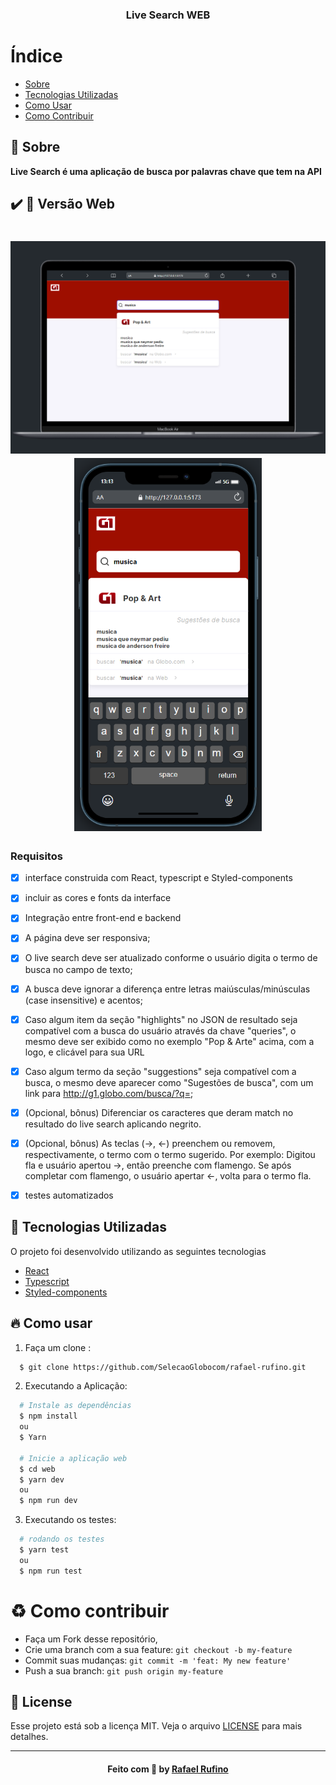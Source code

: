 <h3 align="center">
    <b>Live Search WEB</b>
</h3>

# Índice

- [Sobre](#sobre)
- [Tecnologias Utilizadas](#tecnologias-utilizadas)
- [Como Usar](#como-usar)
- [Como Contribuir](#como-contribuir)

## :bookmark: Sobre

<strong>Live Search é uma aplicação de busca por palavras chave que tem na API</strong>

## :heavy_check_mark: :iphone: Versão Web

<h1 align="center">
    <img alt="home" src="./.github/web.png" width="800px">
    <img alt="modal" src="./.github/mobile.png" width="300px">
</h1>

### Requisitos

- [x] interface construida com React, typescript e Styled-components

- [x] incluir as cores e fonts da interface

- [x] Integração entre front-end e backend

- [x] A página deve ser responsiva;

- [x] O live search deve ser atualizado conforme o usuário digita o termo de busca no campo de texto;

- [x] A busca deve ignorar a diferença entre letras maiúsculas/minúsculas (case insensitive) e acentos;

- [x] Caso algum item da seção "highlights" no JSON de resultado seja compatível com a busca do usuário através da chave "queries", o mesmo deve ser exibido como no exemplo "Pop & Arte" acima, com a logo, e clicável para sua URL

- [x] Caso algum termo da seção "suggestions" seja compatível com a busca, o mesmo deve aparecer como "Sugestões de busca", com um link para http://g1.globo.com/busca/?q=<TERMO PESQUISADO>;

- [x] (Opcional, bônus) Diferenciar os caracteres que deram match no resultado do live search aplicando negrito.

- [x] (Opcional, bônus) As teclas (→, ←) preenchem ou removem, respectivamente, o termo com o termo sugerido. Por exemplo: Digitou fla e usuário apertou →, então preenche com flamengo. Se após completar com flamengo, o usuário apertar ←, volta para o termo fla.

- [x] testes automatizados

<a id="tecnologias-utilizadas"></a>

## :rocket: Tecnologias Utilizadas

O projeto foi desenvolvido utilizando as seguintes tecnologias

- [React](https://react.dev/)
- [Typescript](https://www.typescriptlang.org/docs/handbook/typescript-in-5-minutes.html)
- [Styled-components](https://styled-components.com/)

<a id="como-usar"></a>

## :fire: Como usar

1. Faça um clone :

```sh
  $ git clone https://github.com/SelecaoGlobocom/rafael-rufino.git
```

2. Executando a Aplicação:

```sh
  # Instale as dependências
  $ npm install
  ou
  $ Yarn

  # Inicie a aplicação web
  $ cd web
  $ yarn dev
  ou
  $ npm run dev

```

3. Executando os testes:

```sh
  # rodando os testes
  $ yarn test
  ou
  $ npm run test
```

<a id="como-contribuir"></a>

# :recycle: Como contribuir

- Faça um Fork desse repositório,
- Crie uma branch com a sua feature: `git checkout -b my-feature`
- Commit suas mudanças: `git commit -m 'feat: My new feature'`
- Push a sua branch: `git push origin my-feature`

## :memo: License

Esse projeto está sob a licença MIT. Veja o arquivo [LICENSE](LICENSE.md) para mais detalhes.

---

<h4 align="center">
    Feito com 💜 by <a href="https://www.linkedin.com/in/rafael-r-dos-santos/" target="_blank">Rafael Rufino</a>
</h4>
